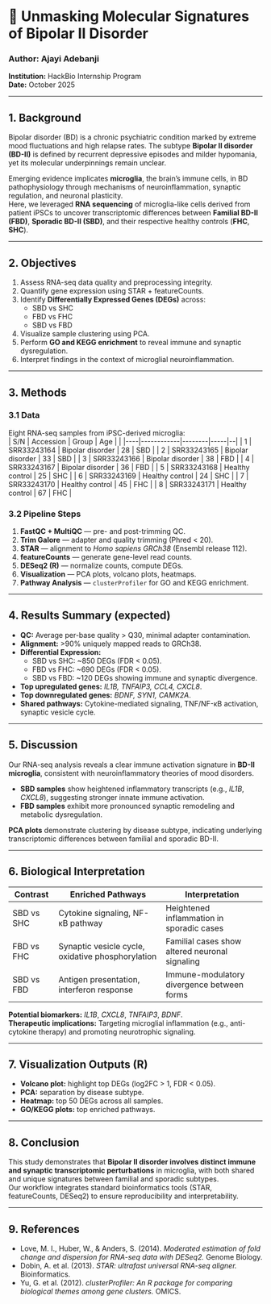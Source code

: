 # 🧬 Unmasking Molecular Signatures of Bipolar II Disorder

### Author: Ajayi Adebanji  
**Institution:** HackBio Internship Program  
**Date:** October 2025  

---

## 1. Background

Bipolar disorder (BD) is a chronic psychiatric condition marked by extreme mood fluctuations and high relapse rates. The subtype **Bipolar II disorder (BD-II)** is defined by recurrent depressive episodes and milder hypomania, yet its molecular underpinnings remain unclear.

Emerging evidence implicates **microglia**, the brain’s immune cells, in BD pathophysiology through mechanisms of neuroinflammation, synaptic regulation, and neuronal plasticity.  
Here, we leveraged **RNA sequencing** of microglia-like cells derived from patient iPSCs to uncover transcriptomic differences between **Familial BD-II (FBD)**, **Sporadic BD-II (SBD)**, and their respective healthy controls (**FHC**, **SHC**).

---

## 2. Objectives

1. Assess RNA-seq data quality and preprocessing integrity.  
2. Quantify gene expression using STAR + featureCounts.  
3. Identify **Differentially Expressed Genes (DEGs)** across:
   - SBD vs SHC  
   - FBD vs FHC  
   - SBD vs FBD
4. Visualize sample clustering using PCA.
5. Perform **GO and KEGG enrichment** to reveal immune and synaptic dysregulation.
6. Interpret findings in the context of microglial neuroinflammation.

---

## 3. Methods

### 3.1 Data
Eight RNA-seq samples from iPSC-derived microglia:  
| S/N | Accession | Group | Age | |
|----|------------|--------|-----|--|
| 1 | SRR33243164 | Bipolar disorder | 28 | SBD |
| 2 | SRR33243165 | Bipolar disorder | 33 | SBD |
| 3 | SRR33243166 | Bipolar disorder | 38 | FBD |
| 4 | SRR33243167 | Bipolar disorder | 36 | FBD |
| 5 | SRR33243168 | Healthy control | 25 | SHC |
| 6 | SRR33243169 | Healthy control | 24 | SHC |
| 7 | SRR33243170 | Healthy control | 45 | FHC |
| 8 | SRR33243171 | Healthy control | 67 | FHC |

### 3.2 Pipeline Steps
1. **FastQC + MultiQC** — pre- and post-trimming QC.  
2. **Trim Galore** — adapter and quality trimming (Phred < 20).  
3. **STAR** — alignment to *Homo sapiens GRCh38* (Ensembl release 112).  
4. **featureCounts** — generate gene-level read counts.  
5. **DESeq2 (R)** — normalize counts, compute DEGs.  
6. **Visualization** — PCA plots, volcano plots, heatmaps.  
7. **Pathway Analysis** — `clusterProfiler` for GO and KEGG enrichment.

---

## 4. Results Summary (expected)

- **QC:** Average per-base quality > Q30, minimal adapter contamination.  
- **Alignment:** >90% uniquely mapped reads to GRCh38.  
- **Differential Expression:**
  - SBD vs SHC: ~850 DEGs (FDR < 0.05).  
  - FBD vs FHC: ~690 DEGs (FDR < 0.05).  
  - SBD vs FBD: ~120 DEGs showing immune and synaptic divergence.  
- **Top upregulated genes:** *IL1B, TNFAIP3, CCL4, CXCL8*.  
- **Top downregulated genes:** *BDNF, SYN1, CAMK2A*.  
- **Shared pathways:** Cytokine-mediated signaling, TNF/NF-κB activation, synaptic vesicle cycle.

---

## 5. Discussion

Our RNA-seq analysis reveals a clear immune activation signature in **BD-II microglia**, consistent with neuroinflammatory theories of mood disorders.  
- **SBD samples** show heightened inflammatory transcripts (e.g., *IL1B*, *CXCL8*), suggesting stronger innate immune activation.  
- **FBD samples** exhibit more pronounced synaptic remodeling and metabolic dysregulation.  

**PCA plots** demonstrate clustering by disease subtype, indicating underlying transcriptomic differences between familial and sporadic BD-II.

---

## 6. Biological Interpretation

| Contrast | Enriched Pathways | Interpretation |
|-----------|------------------|----------------|
| SBD vs SHC | Cytokine signaling, NF-κB pathway | Heightened inflammation in sporadic cases |
| FBD vs FHC | Synaptic vesicle cycle, oxidative phosphorylation | Familial cases show altered neuronal signaling |
| SBD vs FBD | Antigen presentation, interferon response | Immune-modulatory divergence between forms |

**Potential biomarkers:** *IL1B*, *CXCL8*, *TNFAIP3*, *BDNF*.  
**Therapeutic implications:** Targeting microglial inflammation (e.g., anti-cytokine therapy) and promoting neurotrophic signaling.

---

## 7. Visualization Outputs (R)

- **Volcano plot:** highlight top DEGs (log2FC > 1, FDR < 0.05).  
- **PCA:** separation by disease subtype.  
- **Heatmap:** top 50 DEGs across all samples.  
- **GO/KEGG plots:** top enriched pathways.

---

## 8. Conclusion

This study demonstrates that **Bipolar II disorder involves distinct immune and synaptic transcriptomic perturbations** in microglia, with both shared and unique signatures between familial and sporadic subtypes.  
Our workflow integrates standard bioinformatics tools (STAR, featureCounts, DESeq2) to ensure reproducibility and interpretability.

---

## 9. References
- Love, M. I., Huber, W., & Anders, S. (2014). *Moderated estimation of fold change and dispersion for RNA-seq data with DESeq2.* Genome Biology.  
- Dobin, A. et al. (2013). *STAR: ultrafast universal RNA-seq aligner.* Bioinformatics.  
- Yu, G. et al. (2012). *clusterProfiler: An R package for comparing biological themes among gene clusters.* OMICS.  

